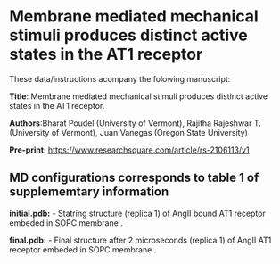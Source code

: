 # Membrane mediated mechanical stimuli produces distinct active states in the AT1 receptor

These data/instructions acompany the folowing manuscript: <br>

**Title**: Membrane mediated mechanical stimuli produces distinct active states in the AT1 receptor.<br>

**Authors**:Bharat Poudel (University of Vermont), Rajitha Rajeshwar T. (University of Vermont), Juan Vanegas (Oregon State University)<br>

**Pre-print**: https://www.researchsquare.com/article/rs-2106113/v1 <br>

## MD configurations corresponds to table 1 of supplememtary information

**initial.pdb:** - Statring structure (replica 1) of AngII bound AT1 receptor embeded in SOPC membrane .<br> 

**final.pdb:** - Final structure after 2 microseconds (replica 1) of AngII AT1 receptor embeded in SOPC membrane .<br>

